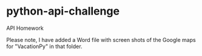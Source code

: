 # python-api-challenge
API Homework

Please note, I have added a Word file with screen shots of the Google maps for "VacationPy" in that folder. 
